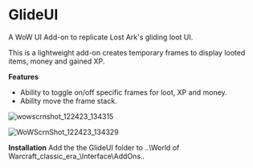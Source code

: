 # GlideUI
A WoW UI Add-on to replicate Lost Ark's gliding loot UI.

This is a lightweight add-on creates temporary frames to display looted items, money and gained XP. 

**Features**
- Ability to toggle on/off specific frames for loot, XP and money.
- Ability move the frame stack.

![wowscrnshot_122423_134315](https://github.com/oozgul/glideui/assets/3949085/1af90728-7a3e-4b1b-8477-8aceecab85f3)

![WoWScrnShot_122423_134329](https://github.com/oozgul/glideui/assets/3949085/e685ec18-a4d2-4bdb-9284-6664e50d5346)

**Installation**
Add the the GlideUI folder to ..\World of Warcraft\_classic_era_\Interface\AddOns.. 
